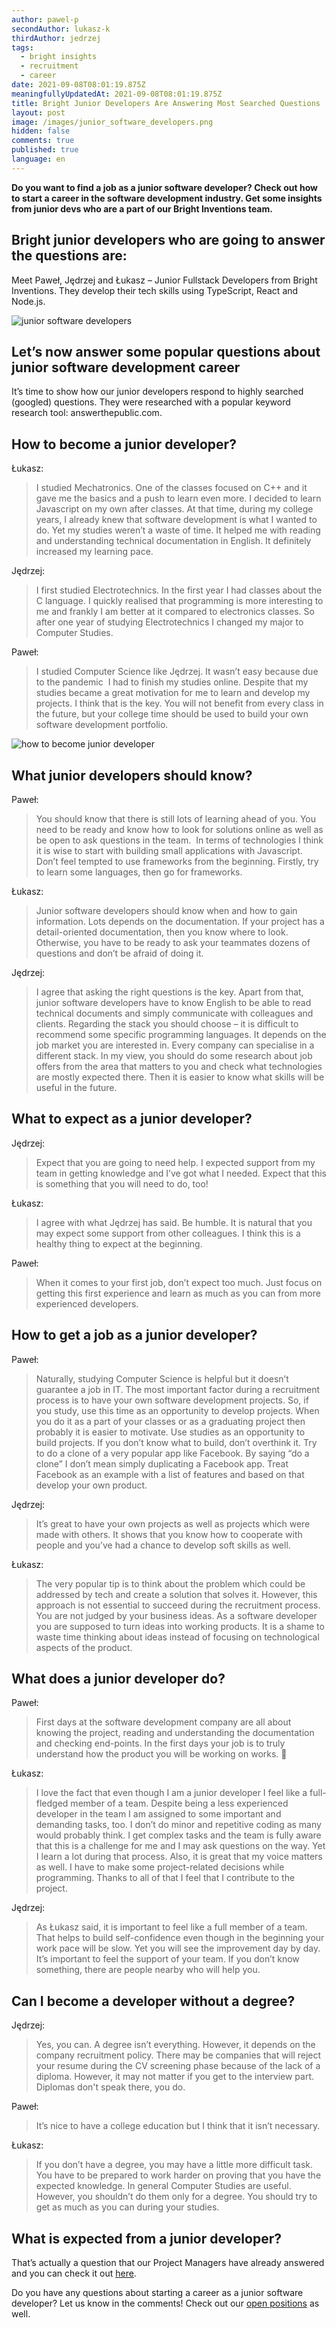 ```yaml
---
author: pawel-p
secondAuthor: lukasz-k
thirdAuthor: jedrzej
tags:
  - bright insights
  - recruitment
  - career
date: 2021-09-08T08:01:19.875Z
meaningfullyUpdatedAt: 2021-09-08T08:01:19.875Z
title: Bright Junior Developers Are Answering Most Searched Questions
layout: post
image: /images/junior_software_developers.png
hidden: false
comments: true
published: true
language: en
---
```

**Do you want to find a job as a junior software developer? Check out how to start a career in the software development industry. Get some insights from junior devs who are a part of our Bright Inventions team.**

## Bright junior developers who are going to answer the questions are:

Meet Paweł, Jędrzej and Łukasz – Junior Fullstack Developers from Bright Inventions. They develop their tech skills using TypeScript, React and Node.js.

![junior software developers](../../static/images/bright_inventions_junior_developers.png "")

## Let’s now answer some popular questions about junior software development career

It’s time to show how our junior developers respond to highly searched (googled) questions. They were researched with a popular keyword research tool: answerthepublic.com.

## How to become a junior developer?

Łukasz: 

> I studied Mechatronics. One of the classes focused on C++ and it gave me the basics and a push to learn even more. I decided to learn Javascript on my own after classes. At that time, during my college years, I already knew that software development is what I wanted to do. Yet my studies weren’t a waste of time. It helped me with reading and understanding technical documentation in English. It definitely increased my learning pace.

Jędrzej: 

> I first studied Electrotechnics. In the first year I had classes about the C language. I quickly realised that programming is more interesting to me and frankly I am better at it compared to electronics classes. So after one year of studying Electrotechnics I changed my major to Computer Studies. 

Paweł:

> I studied Computer Science like Jędrzej. It wasn’t easy because due to the pandemic  I had to finish my studies online. Despite that my studies became a great motivation for me to learn and develop my projects. I think that is the key. You will not benefit from every class in the future, but your college time should be used to build your own software development portfolio.

![how to become junior developer](../../static/images/junior_software_developers.png "")

## What junior developers should know?

Paweł: 

> You should know that there is still lots of learning ahead of you. You need to be ready and know how to look for solutions online as well as be open to ask questions in the team.  In terms of technologies I think it is wise to start with building small applications with Javascript. Don’t feel tempted to use frameworks from the beginning. Firstly, try to learn some languages, then go for frameworks. 

Łukasz: 

> Junior software developers should know when and how to gain information. Lots depends on the documentation. If your project has a detail-oriented documentation, then you know where to look. Otherwise, you have to be ready to ask your teammates dozens of questions and don’t be afraid of doing it. 

Jędrzej: 

> I agree that asking the right questions is the key. Apart from that, junior software developers have to know English to be able to read technical documents and simply communicate with colleagues and clients. Regarding the stack you should choose – it is difficult to recommend some specific programming languages. It depends on the job market you are interested in. Every company can specialise in a different stack. In my view, you should do some research about job offers from the area that matters to you and check what technologies are mostly expected there. Then it is easier to know what skills will be useful in the future.

## What to expect as a junior developer?

Jędrzej: 

> Expect that you are going to need help. I expected support from my team in getting knowledge and I’ve got what I needed. Expect that this is something that you will need to do, too!

Łukasz: 

> I agree with what Jędrzej has said. Be humble. It is natural that you may expect some support from other colleagues. I think this is a healthy thing to expect at the beginning.

Paweł: 

> When it comes to your first job, don’t expect too much. Just focus on getting this first experience and learn as much as you can from more experienced developers.

## How to get a job as a junior developer?

Paweł: 

> Naturally, studying Computer Science is helpful but it doesn’t guarantee a job in IT. The most important factor during a recruitment process is to have your own software development projects. So, if you study, use this time as an opportunity to develop projects. When you do it as a part of your classes or as a graduating project then probably it is easier to motivate. Use studies as an opportunity to build projects. If you don’t know what to build, don’t overthink it. Try to do a clone of a very popular app like Facebook. By saying “do a clone” I don’t mean simply duplicating a Facebook app. Treat Facebook as an example with a list of features and based on that develop your own product. 

Jędrzej: 

> It’s great to have your own projects as well as projects which were made with others. It shows that you know how to cooperate with people and you’ve had a chance to develop soft skills as well.

Łukasz: 

> The very popular tip is to think about the problem which could be addressed by tech and create a solution that solves it. However, this approach is not essential to succeed during the recruitment process. You are not judged by your business ideas. As a software developer you are supposed to turn ideas into working products. It is a shame to waste time thinking about ideas instead of focusing on technological aspects of the product.

## What does a junior developer do?

Paweł: 

> First days at the software development company are all about knowing the project, reading and understanding the documentation and checking end-points. In the first days your job is to truly understand how the product you will be working on works. 🙂

Łukasz: 

> I love the fact that even though I am a junior developer I feel like a full-fledged member of a team. Despite being a less experienced developer in the team I am assigned to some important and demanding tasks, too. I don’t do minor and repetitive coding as many would probably think. I get complex tasks and the team is fully aware that this is a challenge for me and I may ask questions on the way. Yet I learn a lot during that process. Also, it is great that my voice matters as well. I have to make some project-related decisions while programming. Thanks to all of that I feel that I contribute to the project.

Jędrzej: 

> As Łukasz said, it is important to feel like a full member of a team. That helps to build self-confidence even though in the beginning your work pace will be slow. Yet you will see the improvement day by day. It’s important to feel the support of your team. If you don’t know something, there are people nearby who will help you. 

## Can I become a developer without a degree?

Jędrzej: 

> Yes, you can. A degree isn’t everything. However, it depends on the company recruitment policy. There may be companies that will reject your resume during the CV screening phase because of the lack of a diploma. However, it may not matter if you get to the interview part. Diplomas don't speak there, you do.

Paweł: 

> It’s nice to have a college education but I think that it isn’t necessary.

Łukasz: 

> If you don’t have a degree, you may have a little more difficult task. You have to be prepared to work harder on proving that you have the expected knowledge. In general Computer Studies are useful. However, you shouldn’t do them only for a degree. You should try to get as much as you can during your studies. 

## What is expected from a junior developer?

That’s actually a question that our Project Managers have already answered and you can check it out [here](/blog/you-are-junior-developer-now-what-next/). 

Do you have any questions about starting a career as a junior software developer? Let us know in the comments! Check out our [open positions](/career) as well.
